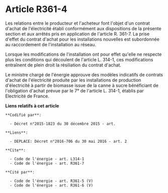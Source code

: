 # Article R361-4

Les relations entre le producteur et l'acheteur font l'objet d'un contrat d'achat de l'électricité établi conformément aux
dispositions de la présente section et aux arrêtés pris en application de l'article R. 361-7. La prise d'effet du contrat
d'achat pour les installations nouvelles est subordonnée au raccordement de l'installation au réseau. 

Lorsque les modifications de l'installation ont pour effet qu'elle ne respecte plus les conditions qui découlent de l'article
L. 314-1, ces modifications entraînent de plein droit la résiliation du contrat d'achat. 

Le ministre chargé de l'énergie approuve des modèles indicatifs de contrats d'achat de l'électricité produite par les
installations de production d'électricité à partir de biomasse issue de la canne à sucre bénéficiant de l'obligation d'achat
prévue par le 7° de l'article L. 314-1, établis par Electricité de France.

**Liens relatifs à cet article**

	**Codifié par**:

	  - Décret n°2015-1823 du 30 décembre 2015 - art.

	**Liens**:

	  - DEPLACE: Décret n°2016-706 du 30 mai 2016 - art. 2

	**Cite**:

	  - Code de l'énergie - art. L314-1
	  - Code de l'énergie - art. R361-7

	**Cité par**:

	  - Code de l'énergie - art. R361-5 (V)
	  - Code de l'énergie - art. R361-6 (V)
